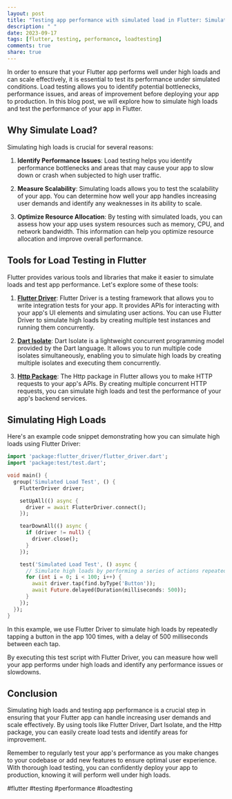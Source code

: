 ```yaml
---
layout: post
title: "Testing app performance with simulated load in Flutter: Simulating high loads to test app performance and scalability"
description: " "
date: 2023-09-17
tags: [flutter, testing, performance, loadtesting]
comments: true
share: true
---
```


In order to ensure that your Flutter app performs well under high loads and can scale effectively, it is essential to test its performance under simulated conditions. Load testing allows you to identify potential bottlenecks, performance issues, and areas of improvement before deploying your app to production. In this blog post, we will explore how to simulate high loads and test the performance of your app in Flutter.

## Why Simulate Load?

Simulating high loads is crucial for several reasons:

1. **Identify Performance Issues**: Load testing helps you identify performance bottlenecks and areas that may cause your app to slow down or crash when subjected to high user traffic.

2. **Measure Scalability**: Simulating loads allows you to test the scalability of your app. You can determine how well your app handles increasing user demands and identify any weaknesses in its ability to scale.

3. **Optimize Resource Allocation**: By testing with simulated loads, you can assess how your app uses system resources such as memory, CPU, and network bandwidth. This information can help you optimize resource allocation and improve overall performance.

## Tools for Load Testing in Flutter

Flutter provides various tools and libraries that make it easier to simulate loads and test app performance. Let's explore some of these tools:

1. **[Flutter Driver](https://flutter.dev/docs/testing/integration-tests)**: Flutter Driver is a testing framework that allows you to write integration tests for your app. It provides APIs for interacting with your app's UI elements and simulating user actions. You can use Flutter Driver to simulate high loads by creating multiple test instances and running them concurrently.

2. **[Dart Isolate](https://dart.dev/guides/parallel-programming)**: Dart Isolate is a lightweight concurrent programming model provided by the Dart language. It allows you to run multiple code isolates simultaneously, enabling you to simulate high loads by creating multiple isolates and executing them concurrently.

3. **[Http Package](https://pub.dev/packages/http)**: The Http package in Flutter allows you to make HTTP requests to your app's APIs. By creating multiple concurrent HTTP requests, you can simulate high loads and test the performance of your app's backend services.

## Simulating High Loads

Here's an example code snippet demonstrating how you can simulate high loads using Flutter Driver:

```dart
import 'package:flutter_driver/flutter_driver.dart';
import 'package:test/test.dart';

void main() {
  group('Simulated Load Test', () {
    FlutterDriver driver;

    setUpAll(() async {
      driver = await FlutterDriver.connect();
    });

    tearDownAll(() async {
      if (driver != null) {
        driver.close();
      }
    });

    test('Simulated Load Test', () async {
      // Simulate high loads by performing a series of actions repeatedly
      for (int i = 0; i < 100; i++) {
        await driver.tap(find.byType('Button'));
        await Future.delayed(Duration(milliseconds: 500));
      }
    });
  });
}
```

In this example, we use Flutter Driver to simulate high loads by repeatedly tapping a button in the app 100 times, with a delay of 500 milliseconds between each tap.

By executing this test script with Flutter Driver, you can measure how well your app performs under high loads and identify any performance issues or slowdowns.

## Conclusion

Simulating high loads and testing app performance is a crucial step in ensuring that your Flutter app can handle increasing user demands and scale effectively. By using tools like Flutter Driver, Dart Isolate, and the Http package, you can easily create load tests and identify areas for improvement.

Remember to regularly test your app's performance as you make changes to your codebase or add new features to ensure optimal user experience. With thorough load testing, you can confidently deploy your app to production, knowing it will perform well under high loads.

#flutter #testing #performance #loadtesting